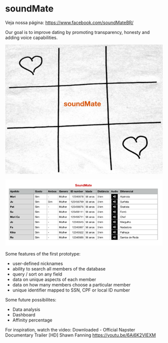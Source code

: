 # soundMate

Veja nossa página: https://www.facebook.com/soundMateBR/

Our goal is to improve dating by promoting transparency, honesty and adding voice capabilities.

![screen print](https://github.com/fismerio/soundMate/blob/master/docs/soundMate-red.jpg)

![screen print](https://github.com/fismerio/soundMate/blob/master/docs/soundmate.png)

Some features of the first prototype:

- user-defined nicknames
- ability to search all members of the database
- query / sort on any field
- data on unique aspects of each member
- data on how many members choose a particular member
- unique identifier mapped to SSN, CPF or local ID number

Some future possibilites:

- Data analysis
- Dashboard
- Affinity percentage

For inspiration, watch the video: 
Downloaded - Official Napster Documentary Trailer [HD]
Shawn Fanning 
https://youtu.be/6Ai6K2VIEXM
